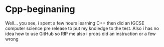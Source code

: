 # Cpp-beginaning
Well... you see, i spent a few hours learning C++ then did an IGCSE computer science pre release to put my knoledge to the test. Also i has no idea how to use GitHub so RIP me also i probs did an instruction or a few wrong
